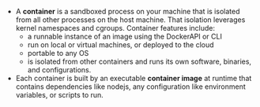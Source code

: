 - A **container** is a sandboxed process on your machine that is isolated from all other processes on the host machine. That isolation leverages kernel namespaces and cgroups. Container features include:
  - a runnable instance of an image using the DockerAPI or CLI
  - run on local or virtual machines, or deployed to the cloud
  - portable to any OS
  - is isolated from other containers and runs its own software, binaries, and configurations.
-  Each container is built by an executable **container image** at runtime that contains dependencies like nodejs, any configuration like environment variables, or scripts to run.